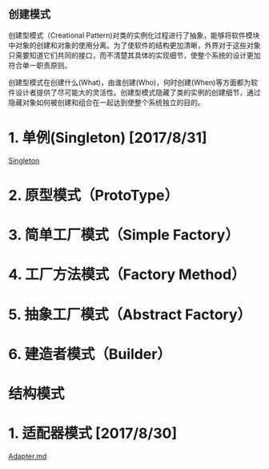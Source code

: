 ## 创建模式

创建型模式（Creational Pattern)对类的实例化过程进行了抽象，能够将软件模块中对象的创建和对象的使用分离。为了使软件的结构更加清晰，外界对于这些对象只需要知道它们共同的接口，而不清楚其具体的实现细节，使整个系统的设计更加符合单一职责原则。

创建型模式在创建什么(What)，由谁创建(Who)，何时创建(When)等方面都为软件设计者提供了尽可能大的灵活性。创建型模式隐藏了类的实例的创建细节，通过隐藏对象如何被创建和组合在一起达到使整个系统独立的目的。

# 1.  单例(Singleton)   [2017/8/31]
[Singleton](Singleton)


# 2. 原型模式（ProtoType）

# 3. 简单工厂模式（Simple Factory） 

# 4. 工厂方法模式（Factory Method）

# 5. 抽象工厂模式（Abstract Factory）

# 6. 建造者模式（Builder）

# 结构模式

# 1. 适配器模式  [2017/8/30]
[Adapter.md](Adapter.md)